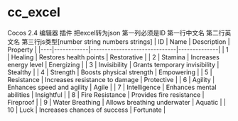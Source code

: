# cc_excel
Cocos 2.4 编辑器 插件 把excel转为json
第一列必须是ID
第一行中文名
第二行英文名
第三行js类型[number string numbers strings]
| ID | Name       | Description                  | Property     |
|----|------------|------------------------------|--------------|
| 1  | Healing    | Restores health points       | Restorative  |
| 2  | Stamina    | Increases energy level       | Energizing   |
| 3  | Invisibility | Grants temporary invisibility | Stealthy     |
| 4  | Strength   | Boosts physical strength      | Empowering   |
| 5  | Resistance | Increases resistance to damage | Protective   |
| 6  | Agility    | Enhances speed and agility    | Agile        |
| 7  | Intelligence | Enhances mental abilities    | Insightful   |
| 8  | Fire Resistance | Provides fire resistance   | Fireproof    |
| 9  | Water Breathing | Allows breathing underwater | Aquatic      |
| 10 | Luck       | Increases chances of success  | Fortunate    |

